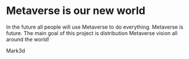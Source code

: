 # Metaverse is our new world
In the future all people will use Metaverse to do everything. Metaverse is future. The main goal of this project is distribution Metaverse vision all around the world!

Mark3d
